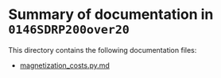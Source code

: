 # Summary of documentation in `0146SDRP200over20`

This directory contains the following documentation files:

- [magnetization_costs.py.md](magnetization_costs.py.md)
